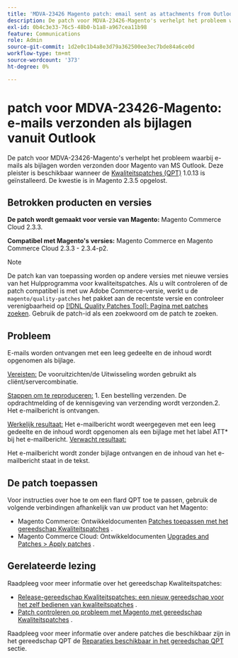 ```yaml
---
title: 'MDVA-23426 Magento patch: email sent as attachments from Outlook'
description: De patch voor MDVA-23426-Magento's verhelpt het probleem waarbij e-mails als bijlagen worden verzonden door Magento van MS Outlook. Deze patch is beschikbaar wanneer [Quality Patches Tool (QPT)] (/help/announcements/adobe-commerce-announcements/magento-quality-patches-released-new-tool-to-self-serve-quality-patches.md) 1.0.13 is geïnstalleerd. De kwestie is in Magento 2.3.5 opgelost.
exl-id: 0b4c3e33-76c5-48b0-b1a8-a967cea11b98
feature: Communications
role: Admin
source-git-commit: 1d2e0c1b4a8e3d79a362500ee3ec7bde84a6ce0d
workflow-type: tm+mt
source-wordcount: '373'
ht-degree: 0%

---
```


# patch voor MDVA-23426-Magento: e-mails verzonden als bijlagen vanuit Outlook

De patch voor MDVA-23426-Magento&#39;s verhelpt het probleem waarbij e-mails als bijlagen worden verzonden door Magento van MS Outlook. Deze pleister is beschikbaar wanneer de [Kwaliteitspatches (QPT)](/help/announcements/adobe-commerce-announcements/magento-quality-patches-released-new-tool-to-self-serve-quality-patches.md) 1.0.13 is geïnstalleerd. De kwestie is in Magento 2.3.5 opgelost.

## Betrokken producten en versies

**De patch wordt gemaakt voor versie van Magento:** Magento Commerce Cloud 2.3.3.

**Compatibel met Magento&#39;s versies:** Magento Commerce en Magento Commerce Cloud 2.3.3 - 2.3.4-p2.

>[!NOTE]
>
>De patch kan van toepassing worden op andere versies met nieuwe versies van het Hulpprogramma voor kwaliteitspatches. Als u wilt controleren of de patch compatibel is met uw Adobe Commerce-versie, werkt u de `magento/quality-patches` het pakket aan de recentste versie en controleer verenigbaarheid op [[!DNL Quality Patches Tool]: Pagina met patches zoeken](https://devdocs.magento.com/quality-patches/tool.html#patch-grid). Gebruik de patch-id als een zoekwoord om de patch te zoeken.

## Probleem

E-mails worden ontvangen met een leeg gedeelte en de inhoud wordt opgenomen als bijlage.

<u>Vereisten:</u> De vooruitzichten/de Uitwisseling worden gebruikt als cliënt/servercombinatie.

<u>Stappen om te reproduceren:</u> 1. Een bestelling verzenden. De opdrachtmelding of de kennisgeving van verzending wordt verzonden.2. Het e-mailbericht is ontvangen.

<u>Werkelijk resultaat:</u> Het e-mailbericht wordt weergegeven met een leeg gedeelte en de inhoud wordt opgenomen als een bijlage met het label ATT\* bij het e-mailbericht. <u>Verwacht resultaat:</u>

Het e-mailbericht wordt zonder bijlage ontvangen en de inhoud van het e-mailbericht staat in de tekst.

## De patch toepassen

Voor instructies over hoe te om een flard QPT toe te passen, gebruik de volgende verbindingen afhankelijk van uw product van het Magento:

* Magento Commerce: Ontwikkeldocumenten [Patches toepassen met het gereedschap Kwaliteitspatches](https://devdocs.magento.com/guides/v2.4/comp-mgr/patching/mqp.html) .
* Magento Commerce Cloud: Ontwikkeldocumenten [Upgrades and Patches > Apply patches](https://devdocs.magento.com/cloud/project/project-patch.html) .

## Gerelateerde lezing

Raadpleeg voor meer informatie over het gereedschap Kwaliteitspatches:

* [Release-gereedschap Kwaliteitspatches: een nieuw gereedschap voor het zelf bedienen van kwaliteitspatches](/help/announcements/adobe-commerce-announcements/magento-quality-patches-released-new-tool-to-self-serve-quality-patches.md) .
* [Patch controleren op probleem met Magento met gereedschap Kwaliteitspatches](/help/support-tools/patches-available-in-qpt-tool/check-patch-for-magento-issue-with-magento-quality-patches.md) .

Raadpleeg voor meer informatie over andere patches die beschikbaar zijn in het gereedschap QPT de [Reparaties beschikbaar in het gereedschap QPT](https://support.magento.com/hc/en-us/sections/360010506631-Patches-available-in-QPT-tool-) sectie.
